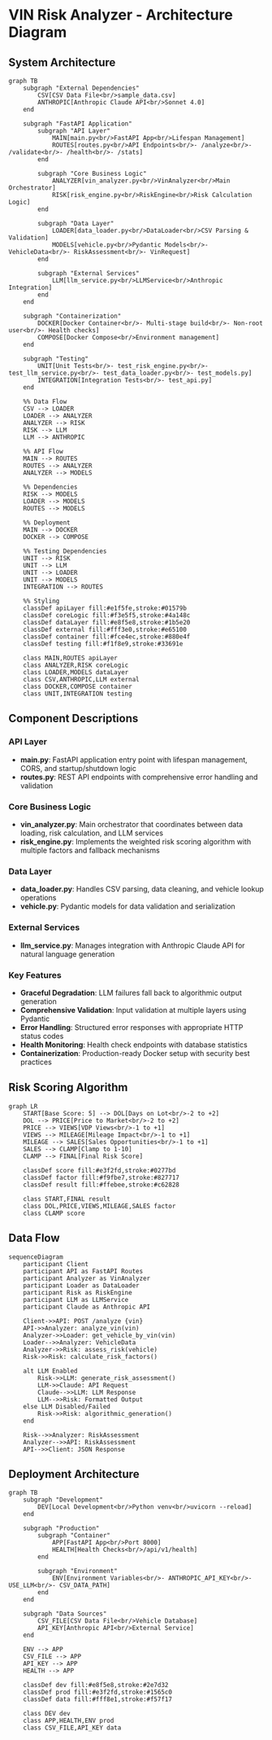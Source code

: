 # VIN Risk Analyzer - Architecture Diagram

## System Architecture

```mermaid
graph TB
    subgraph "External Dependencies"
        CSV[CSV Data File<br/>sample_data.csv]
        ANTHROPIC[Anthropic Claude API<br/>Sonnet 4.0]
    end

    subgraph "FastAPI Application"
        subgraph "API Layer"
            MAIN[main.py<br/>FastAPI App<br/>Lifespan Management]
            ROUTES[routes.py<br/>API Endpoints<br/>- /analyze<br/>- /validate<br/>- /health<br/>- /stats]
        end

        subgraph "Core Business Logic"
            ANALYZER[vin_analyzer.py<br/>VinAnalyzer<br/>Main Orchestrator]
            RISK[risk_engine.py<br/>RiskEngine<br/>Risk Calculation Logic]
        end

        subgraph "Data Layer"
            LOADER[data_loader.py<br/>DataLoader<br/>CSV Parsing & Validation]
            MODELS[vehicle.py<br/>Pydantic Models<br/>- VehicleData<br/>- RiskAssessment<br/>- VinRequest]
        end

        subgraph "External Services"
            LLM[llm_service.py<br/>LLMService<br/>Anthropic Integration]
        end
    end

    subgraph "Containerization"
        DOCKER[Docker Container<br/>- Multi-stage build<br/>- Non-root user<br/>- Health checks]
        COMPOSE[Docker Compose<br/>Environment management]
    end

    subgraph "Testing"
        UNIT[Unit Tests<br/>- test_risk_engine.py<br/>- test_llm_service.py<br/>- test_data_loader.py<br/>- test_models.py]
        INTEGRATION[Integration Tests<br/>- test_api.py]
    end

    %% Data Flow
    CSV --> LOADER
    LOADER --> ANALYZER
    ANALYZER --> RISK
    RISK --> LLM
    LLM --> ANTHROPIC

    %% API Flow
    MAIN --> ROUTES
    ROUTES --> ANALYZER
    ANALYZER --> MODELS

    %% Dependencies
    RISK --> MODELS
    LOADER --> MODELS
    ROUTES --> MODELS

    %% Deployment
    MAIN --> DOCKER
    DOCKER --> COMPOSE

    %% Testing Dependencies
    UNIT --> RISK
    UNIT --> LLM
    UNIT --> LOADER
    UNIT --> MODELS
    INTEGRATION --> ROUTES

    %% Styling
    classDef apiLayer fill:#e1f5fe,stroke:#01579b
    classDef coreLogic fill:#f3e5f5,stroke:#4a148c
    classDef dataLayer fill:#e8f5e8,stroke:#1b5e20
    classDef external fill:#fff3e0,stroke:#e65100
    classDef container fill:#fce4ec,stroke:#880e4f
    classDef testing fill:#f1f8e9,stroke:#33691e

    class MAIN,ROUTES apiLayer
    class ANALYZER,RISK coreLogic
    class LOADER,MODELS dataLayer
    class CSV,ANTHROPIC,LLM external
    class DOCKER,COMPOSE container
    class UNIT,INTEGRATION testing
```

## Component Descriptions

### API Layer
- **main.py**: FastAPI application entry point with lifespan management, CORS, and startup/shutdown logic
- **routes.py**: REST API endpoints with comprehensive error handling and validation

### Core Business Logic
- **vin_analyzer.py**: Main orchestrator that coordinates between data loading, risk calculation, and LLM services
- **risk_engine.py**: Implements the weighted risk scoring algorithm with multiple factors and fallback mechanisms

### Data Layer
- **data_loader.py**: Handles CSV parsing, data cleaning, and vehicle lookup operations
- **vehicle.py**: Pydantic models for data validation and serialization

### External Services
- **llm_service.py**: Manages integration with Anthropic Claude API for natural language generation

### Key Features
- **Graceful Degradation**: LLM failures fall back to algorithmic output generation
- **Comprehensive Validation**: Input validation at multiple layers using Pydantic
- **Error Handling**: Structured error responses with appropriate HTTP status codes
- **Health Monitoring**: Health check endpoints with database statistics
- **Containerization**: Production-ready Docker setup with security best practices

## Risk Scoring Algorithm

```mermaid
graph LR
    START[Base Score: 5] --> DOL[Days on Lot<br/>-2 to +2]
    DOL --> PRICE[Price to Market<br/>-2 to +2]
    PRICE --> VIEWS[VDP Views<br/>-1 to +1]
    VIEWS --> MILEAGE[Mileage Impact<br/>-1 to +1]
    MILEAGE --> SALES[Sales Opportunities<br/>-1 to +1]
    SALES --> CLAMP[Clamp to 1-10]
    CLAMP --> FINAL[Final Risk Score]

    classDef score fill:#e3f2fd,stroke:#0277bd
    classDef factor fill:#f9fbe7,stroke:#827717
    classDef result fill:#ffebee,stroke:#c62828

    class START,FINAL result
    class DOL,PRICE,VIEWS,MILEAGE,SALES factor
    class CLAMP score
```

## Data Flow

```mermaid
sequenceDiagram
    participant Client
    participant API as FastAPI Routes
    participant Analyzer as VinAnalyzer
    participant Loader as DataLoader
    participant Risk as RiskEngine
    participant LLM as LLMService
    participant Claude as Anthropic API

    Client->>API: POST /analyze {vin}
    API->>Analyzer: analyze_vin(vin)
    Analyzer->>Loader: get_vehicle_by_vin(vin)
    Loader-->>Analyzer: VehicleData
    Analyzer->>Risk: assess_risk(vehicle)
    Risk->>Risk: calculate_risk_factors()

    alt LLM Enabled
        Risk->>LLM: generate_risk_assessment()
        LLM->>Claude: API Request
        Claude-->>LLM: LLM Response
        LLM-->>Risk: Formatted Output
    else LLM Disabled/Failed
        Risk->>Risk: algorithmic_generation()
    end

    Risk-->>Analyzer: RiskAssessment
    Analyzer-->>API: RiskAssessment
    API-->>Client: JSON Response
```

## Deployment Architecture

```mermaid
graph TB
    subgraph "Development"
        DEV[Local Development<br/>Python venv<br/>uvicorn --reload]
    end

    subgraph "Production"
        subgraph "Container"
            APP[FastAPI App<br/>Port 8000]
            HEALTH[Health Checks<br/>/api/v1/health]
        end

        subgraph "Environment"
            ENV[Environment Variables<br/>- ANTHROPIC_API_KEY<br/>- USE_LLM<br/>- CSV_DATA_PATH]
        end
    end

    subgraph "Data Sources"
        CSV_FILE[CSV Data File<br/>Vehicle Database]
        API_KEY[Anthropic API<br/>External Service]
    end

    ENV --> APP
    CSV_FILE --> APP
    API_KEY --> APP
    HEALTH --> APP

    classDef dev fill:#e8f5e8,stroke:#2e7d32
    classDef prod fill:#e3f2fd,stroke:#1565c0
    classDef data fill:#fff8e1,stroke:#f57f17

    class DEV dev
    class APP,HEALTH,ENV prod
    class CSV_FILE,API_KEY data
```